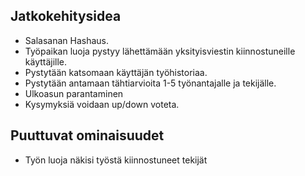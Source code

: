 ## Jatkokehitysidea

  - Salasanan Hashaus.
  - Työpaikan luoja pystyy lähettämään yksityisviestin kiinnostuneille käyttäjille.
  - Pystytään katsomaan käyttäjän työhistoriaa.
  - Pystytään antamaan tähtiarvioita 1-5 työnantajalle ja tekijälle.
  - Ulkoasun parantaminen
  - Kysymyksiä  voidaan up/down voteta.
  
## Puuttuvat ominaisuudet
  - Työn luoja näkisi työstä kiinnostuneet tekijät
